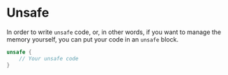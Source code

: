 # Unsafe

In order to write `unsafe` code, or, in other words, if you want to manage the memory yourself, you can put your code in
an `unsafe` block.

```rust
unsafe {
    // Your unsafe code
}
```
